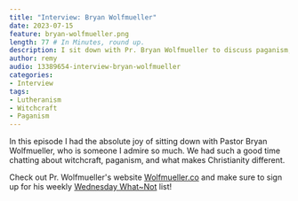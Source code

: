```yaml
---
title: "Interview: Bryan Wolfmueller"
date: 2023-07-15
feature: bryan-wolfmueller.png
length: 77 # In Minutes, round up.
description: I sit down with Pr. Bryan Wolfmueller to discuss paganism, witchcraft, and the Christian Difference. 
author: remy
audio: 13389654-interview-bryan-wolfmueller
categories:
- Interview
tags: 
- Lutheranism
- Witchcraft
- Paganism
---
```

In this episode I had the absolute joy of sitting down with Pastor Bryan Wolfmueller, who is someone I admire so much. We had such a good time chatting about witchcraft, paganism, and what makes Christianity different.

Check out Pr. Wolfmueller's website [Wolfmueller.co](https://www.wolfmueller.co) and make sure to sign up for his weekly [Wednesday What~Not](https://whatnot.substack.com/) list!